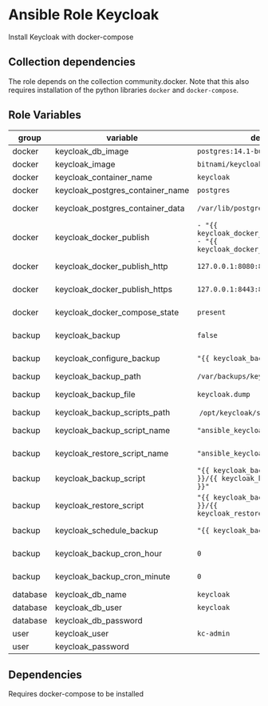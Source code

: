 # Ansible Role Keycloak

Install Keycloak with docker-compose

## Collection dependencies

The role depends on the collection community.docker.
Note that this also requires installation of the python libraries `docker` and `docker-compose`.

## Role Variables

<!-- markdownlint-disable MD033 -->
| group | variable | default | description |
| --- | --- | ---| --- |
| docker | keycloak_db_image | `postgres:14.1-bullseye` | the postgres docker image |
| docker | keycloak_image | `bitnami/keycloak:16.1.1` | the keycloak docker image |
| docker | keycloak_container_name | `keycloak` | the container name for keycloak |
| docker | keycloak_postgres_container_name | `postgres` | the container name for postgres |
| docker | keycloak_postgres_container_data | `/var/lib/postgresql/data` | the path for the postgres_data volume |
| docker | keycloak_docker_publish | <code>- "{{ keycloak_docker_publish_http }}"<br />- "{{ keycloak_docker_publish_https }}"</code> | the definition of docker publishing ports |
| docker | keycloak_docker_publish_http | `127.0.0.1:8080:8080` | definition of docker publishing http (use by `keycloak_docker_publish`) |
| docker | keycloak_docker_publish_https | `127.0.0.1:8443:8443` | definition of docker publishing https (use by `keycloak_docker_publish`) |
| docker | keycloak_docker_compose_state | `present` | state for [community.docker.docker_compose](https://docs.ansible.com/ansible/latest/collections/community/docker/docker_compose_module.html) |
| backup | keycloak_backup | `false` | if backup of the keycloak db should be configured and scheduled |
| backup | keycloak_configure_backup | `"{{ keycloak_backup }}"` | if backup of the keycloak db should be configured |
| backup | keycloak_backup_path | `/var/backups/keycloak` | the path for the keycloak backup |
| backup | keycloak_backup_file | `keycloak.dump` | the name of the keycloak backup file |
| backup | keycloak_backup_scripts_path | `/opt/keycloak/scripts` | the path for the backup scripts |
| backup | keycloak_backup_script_name | `"ansible_keycloak_backup.sh"` | the name of the keycloak backup script |
| backup | keycloak_restore_script_name | `"ansible_keycloak_restore.sh"` | the name of the keycloak restore script |
| backup | keycloak_backup_script |  `"{{ keycloak_backup_scripts_path }}/{{ keycloak_backup_script_name }}"` | the keycloak backup script |
| backup | keycloak_restore_script |  `"{{ keycloak_backup_scripts_path }}/{{ keycloak_restore_script_name }}"` | the keycloak restore script |
| backup | keycloak_schedule_backup | `"{{ keycloak_backup }}"` | if backup of the keycloak db should be scheduled |
| backup | keycloak_backup_cron_hour | `0` | the schedule hour for keycloak backup |
| backup | keycloak_backup_cron_minute | `0` | the schedule minute for keycloak backup |
| database | keycloak_db_name | `keycloak` | the database name |
| database | keycloak_db_user | `keycloak` | the database user |
| database | keycloak_db_password | | the password for the database user |
| user | keycloak_user | `kc-admin` | the keycloak user |
| user | keycloak_password | | the password for the keycloak user |
<!-- markdownlint-enable MD033 -->

## Dependencies

Requires docker-compose to be installed